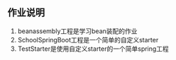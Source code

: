 ## 作业说明
1. beanassembly工程是学习bean装配的作业
2. SchoolSpringBoot工程是一个简单的自定义starter
3. TestStarter是使用自定义starter的一个简单spring工程